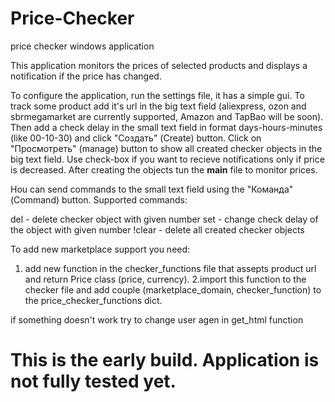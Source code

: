 # Price-Checker
price checker windows application

This application monitors the prices of selected products and displays a notification if the price has changed.

To configure the application, run the settings file, it has a simple gui. To track some product add it's url
in the big text field (aliexpress, ozon and sbrmegamarket are currently supported, Amazon and TapBao will be soon). Then add a check delay in 
the small text field in format days-hours-minutes (like 00-10-30) and click "Создать" (Create) button. Click
on "Просмотреть" (manage) button to show all created checker objects in the big text field. Use check-box if
you want to recieve notifications only if price is decreased. After creating  the objects tun the __main__ 
file to monitor prices.

Нou can send commands to the small text field using the "Команда" (Command) button. Supported commands:

  del <number>  - delete checker object with given number
  set <number> <delay>  - change check delay of the object with given number
  !clear  - delete all created checker objects

To add new marketplace support you need:
  1. add new function in the checker_functions file that assepts product url and return Price class (price, currency).
  2.import this function to the checker file and add couple (marketplace_domain, checker_function) to the price_checker_functions dict. 
  
  if something doesn't work try to change user agen in get_html function
  
  # This is the early build. Application is not fully tested yet.
